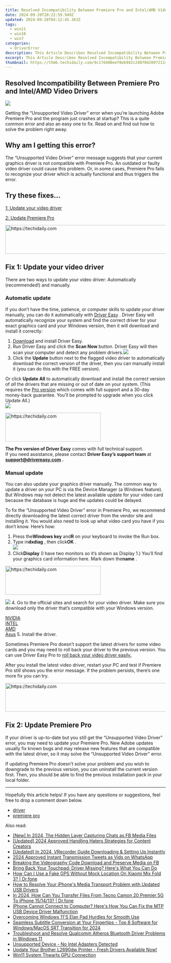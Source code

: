 ```yaml
---
title: Resolved Incompatibility Between Premiere Pro and Intel/AMD Video Drivers
date: 2024-09-20T20:22:59.949Z
updated: 2024-09-26T04:12:45.363Z
tags:
  - win11
  - win10
  - win7
categories:
  - DriverError
description: This Article Describes Resolved Incompatibility Between Premiere Pro and Intel/AMD Video Drivers
excerpt: This Article Describes Resolved Incompatibility Between Premiere Pro and Intel/AMD Video Drivers
thumbnail: https://thmb.techidaily.com/9c17d408eef8eb942c240704209721146d1ae1a43ce819e245d60c114f5c5c21.jpg
---
```


## Resolved Incompatibility Between Premiere Pro and Intel/AMD Video Drivers

![](https://images.drivereasy.com/wp-content/uploads/2021/10/2021-10-25_10-45-14.png)

 Getting the “Unsupported Video Driver” error when you’re launching Adobe Premiere Pro and the program just crashes at startup? This is a quite common error and also an easy one to fix. Read on and find out how to solve the problem right away.

## Why am I getting this error?

 The “Unsupported Video Driver” error message suggests that your current graphics driver is not compatible with Premiere Pro. An outdated or faulty video driver could cause this problem. Or, in some cases, Premiere Pro fails to recognize your driver which is actually functional and thus triggers the error.

## Try these fixes…

[1: Update your video driver](https://ukaidot.sjv.io/daqnoj)

[2: Update Premiere Pro](https://ukaidot.sjv.io/daqnoj)

<!-- affiliate ads begin -->
<a href="https://appsumo.8odi.net/c/5597632/2123731/7443" target="_top" id="2123731">
  <img src="//a.impactradius-go.com/display-ad/7443-2123731" border="0" alt="https://techidaily.com" width="728" height="90"/>
</a>
<img height="0" width="0" src="https://appsumo.8odi.net/i/5597632/2123731/7443" style="position:absolute;visibility:hidden;" border="0" />
<!-- affiliate ads end -->

## Fix 1: Update your video driver

 There are two ways to update your video driver: Automatically (recommended!) and manually.

### Automatic update

 If you don’t have the time, patience, or computer skills to update your driver manually, you can do it automatically with [Driver Easy](https://tools.techidaily.com/drivereasy/download/) . Driver Easy will automatically recognize your system and find the correct driver for your exact graphics card and your Windows version, then it will download and install it correctly:

1. [Download](https://tools.techidaily.com/drivereasy/download/) and install Driver Easy.
2. Run Driver Easy and click the **Scan Now** button. Driver Easy will then scan your computer and detect any problem drivers.![](https://images.drivereasy.com/wp-content/uploads/2021/04/1-5.jpg)
3. Click the **Update**  button next to the flagged video driver to automatically download the correct version of the driver, then you can manually install it (you can do this with the FREE version).  

 Or click **Update All** to automatically download and install the correct version of _all_ the drivers that are missing or out of date on your system. (This requires the [Pro version](https://tools.techidaily.com/drivereasy/download/) which comes with full support and a 30-day money-back guarantee. You’ll be prompted to upgrade when you click Update All.)  
![](https://images.drivereasy.com/wp-content/uploads/2021/05/DE-scan-update-graphics.jpg)

<!-- affiliate ads begin -->
<a href="https://aligracehair.sjv.io/c/5597632/1915865/19272" target="_top" id="1915865">
  <img src="//a.impactradius-go.com/display-ad/19272-1915865" border="0" alt="https://techidaily.com" width="300" height="90"/>
</a>
<img height="0" width="0" src="https://aligracehair.sjv.io/i/5597632/1915865/19272" style="position:absolute;visibility:hidden;" border="0" />
<!-- affiliate ads end -->

**The Pro version of Driver Easy** comes with full technical support.  
 If you need assistance, please contact **Driver Easy’s support team** at **[support@drivereasy.com](https://bellelily.pxf.io/m5azgm) .**

### Manual update

 You can also update your graphics driver manually. The common way to update a driver on your PC is via the Device Manager (a Windows feature). But Windows may not detect the latest available update for your video card because the database is huge and the updates could be delayed.

 To fix the “Unsupported Video Driver” error in Premiere Pro, we recommend directly downloading the latest correct driver from the vendor site and installing it. You would also need to look up what video card you have if you don’t know. Here’s how:

1. Press the**Windows key** and**R** on your keyboard to invoke the Run box.
2. Type in**dxdiag** , then click**OK** .  
![](https://images.drivereasy.com/wp-content/uploads/2021/10/Run-dxdiag.jpg)
3. Click**Display** (I have two monitors so it’s shown as Display 1.) You’ll find your graphics card information here. Mark down the**name** .  

<!-- affiliate ads begin -->
<a href="https://laganoo.pxf.io/c/5597632/1484940/16446" target="_top" id="1484940">
  <img src="//a.impactradius-go.com/display-ad/16446-1484940" border="0" alt="https://techidaily.com" width="300" height="90"/>
</a>
<img height="0" width="0" src="https://laganoo.pxf.io/i/5597632/1484940/16446" style="position:absolute;visibility:hidden;" border="0" />
<!-- affiliate ads end -->

![](https://images.drivereasy.com/wp-content/uploads/2021/10/2021-10-25_15-01-41.png)
4. Go to the official sites and search for your video driver. Make sure you download only the driver that’s compatible with your Windows version.  

[NVIDIA](https://tools.techidaily.com/drivereasy/download/)  
[INTEL](https://downloadcenter.intel.com/product/80939/Graphics)  
[AMD](https://www.amd.com/en/support)  
[Asus](https://www.asus.com/support/Download-Center/)
5. Install the driver.

 Sometimes Premiere Pro doesn’t support the latest drivers for some video cards and you may need to roll back your driver to the previous version. You can use Driver Easy Pro to [roll back your video driver easily.](https://tools.techidaily.com/drivereasy/download/)

 After you install the latest video driver, restart your PC and test if Premiere Pro still shows you the error message. If the problem persists, there’s one more fix you can try.

<!-- affiliate ads begin -->
<a href="https://appsumo.8odi.net/c/5597632/2068439/7443" target="_top" id="2068439">
  <img src="//a.impactradius-go.com/display-ad/7443-2068439" border="0" alt="https://techidaily.com" width="728" height="90"/>
</a>
<img height="0" width="0" src="https://appsumo.8odi.net/i/5597632/2068439/7443" style="position:absolute;visibility:hidden;" border="0" />
<!-- affiliate ads end -->

## Fix 2: Update Premiere Pro

 If your driver is up-to-date but you still get the “Unsupported Video Driver” error, you may need to update your Premiere Pro. New Adobe updates usually fix known bugs and may release new features that are compatible with the latest driver, so it may solve the “Unsupported Video Driver” error.

 If updating Premiere Pro doesn’t solve your problem and you wish to downgrade to the previous version, you can uninstall the current version first. Then, you should be able to find the previous installation pack in your local folder.

---

 Hopefully this article helps! If you have any questions or suggestions, feel free to drop a comment down below.

* [driver](https://tools.techidaily.com/drivereasy/download/)
* [premiere pro](https://tidio.pxf.io/9grog5)

<ins class="adsbygoogle"
     style="display:block"
     data-ad-format="autorelaxed"
     data-ad-client="ca-pub-7571918770474297"
     data-ad-slot="1223367746"></ins>

<ins class="adsbygoogle"
     style="display:block"
     data-ad-client="ca-pub-7571918770474297"
     data-ad-slot="8358498916"
     data-ad-format="auto"
     data-full-width-responsive="true"></ins>

<span class="atpl-alsoreadstyle">Also read:</span>
<div><ul>
<li><a href="https://facebook-videos.techidaily.com/new-in-2024-the-hidden-layer-capturing-chats-as-fb-media-files/"><u>[New] In 2024, The Hidden Layer Capturing Chats as FB Media Files</u></a></li>
<li><a href="https://eaxpv-info.techidaily.com/updated-2024-approved-handling-haters-strategies-for-content-creators/"><u>[Updated] 2024 Approved Handling Haters Strategies for Content Creators</u></a></li>
<li><a href="https://on-screen-recording.techidaily.com/updated-in-2024-vrecorder-guide-downloading-and-setting-up-instantly/"><u>[Updated] In 2024, VRecorder Guide Downloading & Setting Up Instantly</u></a></li>
<li><a href="https://twitter-clips.techidaily.com/2024-approved-instant-transmission-tweets-as-vids-on-whatsapp/"><u>2024 Approved Instant Transmission Tweets as Vids on WhatsApp</u></a></li>
<li><a href="https://facebook-video-content.techidaily.com/breaking-the-videography-code-download-and-preserve-media-on-fb/"><u>Breaking the Videography Code Download and Preserve Media on FB</u></a></li>
<li><a href="https://driver-error.techidaily.com/bring-back-your-touchpad-driver-missing-heres-what-you-can-do/"><u>Bring Back Your Touchpad: Driver Missing? Here's What You Can Do</u></a></li>
<li><a href="https://fake-location.techidaily.com/how-can-i-use-a-fake-gps-without-mock-location-on-xiaomi-mix-fold-3-drfone-by-drfone-virtual-android/"><u>How Can I Use a Fake GPS Without Mock Location On Xiaomi Mix Fold 3? | Dr.fone</u></a></li>
<li><a href="https://driver-error.techidaily.com/how-to-resolve-your-iphones-media-transport-problem-with-updated-usb-drivers/"><u>How to Resolve Your iPhone's Media Transport Problem with Updated USB Drivers</u></a></li>
<li><a href="https://android-transfer.techidaily.com/in-2024-how-can-you-transfer-files-from-tecno-camon-20-premier-5g-to-iphone-151413-drfone-by-drfone-transfer-from-android-transfer-from-android/"><u>In 2024, How Can You Transfer Files From Tecno Camon 20 Premier 5G To iPhone 15/14/13? | Dr.fone</u></a></li>
<li><a href="https://driver-error.techidaily.com/iphone-cannot-connect-to-computer-heres-how-you-can-fix-the-mtp-usb-device-driver-malfunction/"><u>IPhone Cannot Connect to Computer? Here's How You Can Fix the MTP USB Device Driver Malfunction</u></a></li>
<li><a href="https://driver-error.techidaily.com/overcoming-windows-11s-elan-pad-hurdles-for-smooth-use/"><u>Overcoming Windows 11'S Elan Pad Hurdles for Smooth Use</u></a></li>
<li><a href="https://extra-guidance.techidaily.com/seamless-subtitle-conversion-at-your-fingertips-top-8-software-for-windowsmacos-srt-transition-for-2024/"><u>Seamless Subtitle Conversion at Your Fingertips - Top 8 Software for Windows/MacOS SRT Transition for 2024</u></a></li>
<li><a href="https://driver-error.techidaily.com/troubleshoot-and-resolve-qualcomm-atheros-bluetooth-driver-problems-in-windows-11/"><u>Troubleshoot and Resolve Qualcomm Atheros Bluetooth Driver Problems in Windows 11</u></a></li>
<li><a href="https://driver-error.techidaily.com/unsupported-device-no-intel-adapters-detected/"><u>Unsupported Device - No Intel Adapters Detected</u></a></li>
<li><a href="https://win-amazing.techidaily.com/update-your-brother-l2690dw-printer-fresh-drivers-available-now/"><u>Update Your Brother L2690dw Printer - Fresh Drivers Available Now!</u></a></li>
<li><a href="https://driver-error.techidaily.com/win11-system-thwarts-gpu-connection/"><u>Win11 System Thwarts GPU Connection</u></a></li>
</ul></div>

